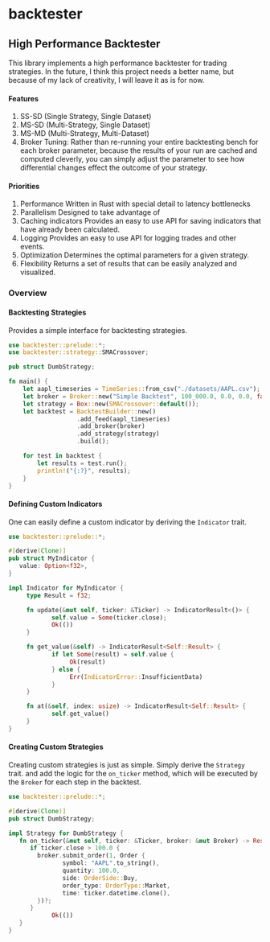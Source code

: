 # backtester

## High Performance Backtester
This library implements a high performance backtester for trading strategies.
In the future, I think this project needs a better name, but because of
my lack of creativity, I will leave it as is for now.

#### Features
1. SS-SD (Single Strategy, Single Dataset)
2. MS-SD (Multi-Strategy, Single Dataset)
3. MS-MD (Multi-Strategy, Multi-Dataset)
4. Broker Tuning:
Rather than re-running your entire backtesting bench for each broker parameter,
because the results of your run are cached and computed cleverly, you can simply
adjust the parameter to see how differential changes effect the outcome of your strategy.

#### Priorities
1. Performance
Written in Rust with special detail to latency bottlenecks
2. Parallelism
Designed to take advantage of
3. Caching indicators
Provides an easy to use API for saving indicators that have already been calculated.
4. Logging
Provides an easy to use API for logging trades and other events.
5. Optimization
Determines the optimal parameters for a given strategy.
6. Flexibility
Returns a set of results that can be easily analyzed and visualized.

### Overview

#### Backtesting Strategies
Provides a simple interface for backtesting strategies.

```rust
use backtester::prelude::*;
use backtester::strategy::SMACrossover;

pub struct DumbStrategy;

fn main() {
	let aapl_timeseries = TimeSeries::from_csv("./datasets/AAPL.csv");
	let broker = Broker::new("Simple Backtest", 100_000.0, 0.0, 0.0, false, false);
	let strategy = Box::new(SMACrossover::default());
	let backtest = BacktestBuilder::new()
	               .add_feed(aapl_timeseries)
	               .add_broker(broker)
	               .add_strategy(strategy)
	               .build();

	for test in backtest {
		let results = test.run();
		println!("{:?}", results);
	}
}
```

#### Defining Custom Indicators

One can easily define a custom indicator by deriving the `Indicator` trait.

```rust
use backtester::prelude::*;

#[derive(Clone)]
pub struct MyIndicator {
   value: Option<f32>,
}

impl Indicator for MyIndicator {
	 type Result = f32;

	 fn update(&mut self, ticker: &Ticker) -> IndicatorResult<()> {
			self.value = Some(ticker.close);
			Ok(())
	 }

	 fn get_value(&self) -> IndicatorResult<Self::Result> {
			if let Some(result) = self.value {
				 Ok(result)
			} else {
				 Err(IndicatorError::InsufficientData)
			}
	 }

	 fn at(&self, index: usize) -> IndicatorResult<Self::Result> {
			self.get_value()
	 }
}
```

#### Creating Custom Strategies

Creating custom strategies is just as simple. Simply derive the `Strategy` trait.
and add the logic for the `on_ticker` method, which will be executed by the
`Broker` for each step in the backtest.


```rust
use backtester::prelude::*;

#[derive(Clone)]
pub struct DumbStrategy;

impl Strategy for DumbStrategy {
   fn on_ticker(&mut self, ticker: &Ticker, broker: &mut Broker) -> Result<(), StrategyError> {
      if ticker.close > 100.0 {
        broker.submit_order(1, Order {
               symbol: "AAPL".to_string(),
               quantity: 100.0,
               side: OrderSide::Buy,
               order_type: OrderType::Market,
               time: ticker.datetime.clone(),
        })?;
      }
			Ok(())
   }
}
```

